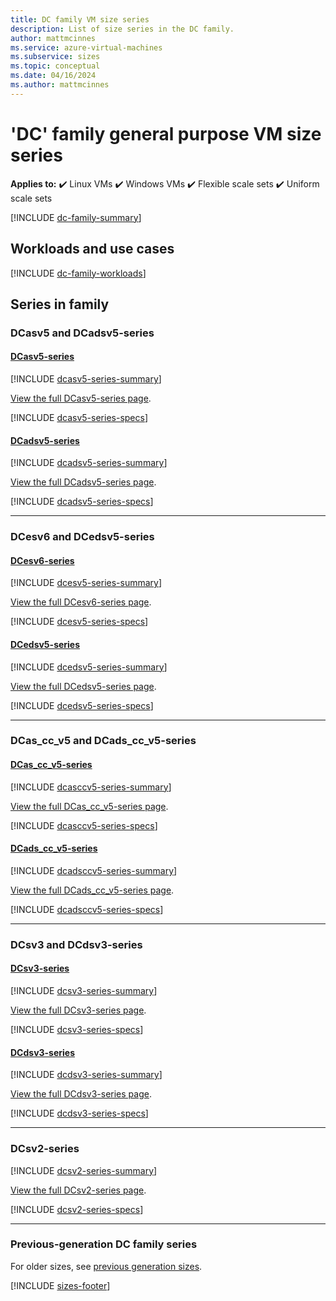 ```yaml
---
title: DC family VM size series 
description: List of size series in the DC family.
author: mattmcinnes
ms.service: azure-virtual-machines
ms.subservice: sizes
ms.topic: conceptual
ms.date: 04/16/2024
ms.author: mattmcinnes
---
```


# 'DC' family general purpose VM size series

**Applies to:** :heavy_check_mark: Linux VMs :heavy_check_mark: Windows VMs :heavy_check_mark: Flexible scale sets :heavy_check_mark: Uniform scale sets

[!INCLUDE [dc-family-summary](./includes/dc-family-summary.md)]

## Workloads and use cases

[!INCLUDE [dc-family-workloads](./includes/dc-family-workloads.md)]

## Series in family

### DCasv5 and DCadsv5-series
#### [DCasv5-series](#tab/dcasv5)
[!INCLUDE [dcasv5-series-summary](./includes/dcasv5-series-summary.md)]

[View the full DCasv5-series page](./dcasv5-series.md).

[!INCLUDE [dcasv5-series-specs](./includes/dcasv5-series-specs.md)]

#### [DCadsv5-series](#tab/dcadsv5)
[!INCLUDE [dcadsv5-series-summary](./includes/dcadsv5-series-summary.md)]

[View the full DCadsv5-series page](./dcadsv5-series.md).

[!INCLUDE [dcadsv5-series-specs](./includes/dcadsv5-series-specs.md)]

---
### DCesv6 and DCedsv5-series
#### [DCesv6-series](#tab/dcesv6)
[!INCLUDE [dcesv5-series-summary](./includes/dcesv5-series-summary.md)]

[View the full DCesv6-series page](./dcesv6-series.md).

[!INCLUDE [dcesv5-series-specs](./includes/dcesv5-series-specs.md)]

#### [DCedsv5-series](#tab/dcedsv5)
[!INCLUDE [dcedsv5-series-summary](./includes/dcedsv5-series-summary.md)]

[View the full DCedsv5-series page](./dcedsv5-series.md).

[!INCLUDE [dcedsv5-series-specs](./includes/dcedsv5-series-specs.md)]

---
### DCas_cc_v5 and DCads_cc_v5-series
#### [DCas_cc_v5-series](#tab/dcasccv5)
[!INCLUDE [dcasccv5-series-summary](./includes/dcasccv5-series-summary.md)]

[View the full DCas_cc_v5-series page](./dcasccv5-series.md).

[!INCLUDE [dcasccv5-series-specs](./includes/dcasccv5-series-specs.md)]

#### [DCads_cc_v5-series](#tab/dcadsccv5)
[!INCLUDE [dcadsccv5-series-summary](./includes/dcadsccv5-series-summary.md)]

[View the full DCads_cc_v5-series page](./dcadsccv5-series.md).

[!INCLUDE [dcadsccv5-series-specs](./includes/dcadsccv5-series-specs.md)]

---
### DCsv3 and DCdsv3-series
#### [DCsv3-series](#tab/dcsv3)
[!INCLUDE [dcsv3-series-summary](./includes/dcsv3-series-summary.md)]

[View the full DCsv3-series page](./dcsv3-series.md).

[!INCLUDE [dcsv3-series-specs](./includes/dcsv3-series-specs.md)]

#### [DCdsv3-series](#tab/dcdsv3)
[!INCLUDE [dcdsv3-series-summary](./includes/dcdsv3-series-summary.md)]

[View the full DCdsv3-series page](./dcdsv3-series.md).

[!INCLUDE [dcdsv3-series-specs](./includes/dcdsv3-series-specs.md)]

---
### DCsv2-series
[!INCLUDE [dcsv2-series-summary](./includes/dcsv2-series-summary.md)]

[View the full DCsv2-series page](./dcsv2-series.md).

[!INCLUDE [dcsv2-series-specs](./includes/dcsv2-series-specs.md)]



---
### Previous-generation DC family series
For older sizes, see [previous generation sizes](../previous-gen-sizes-list.md#general-purpose-previous-gen-sizes).

[!INCLUDE [sizes-footer](../includes/sizes-footer.md)]
